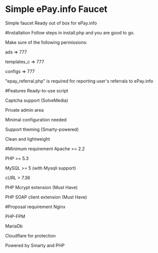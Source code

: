 # Simple ePay.info Faucet
Simple faucet Ready out of box for ePay.info

#Installation
Follow steps in install.php and you are good to go.

Make sure of the following permissions:

ads => 777

templates_c => 777

configs => 777

"epay_referral.php" is required for reporting user's referrals to ePay.info

#Features
Ready-to-use script

Captcha support (SolveMedia)

Private admin area

Minimal configuration needed

Support theming (Smarty-powered)

Clean and lightweight


#Minimum requirement
Apache >= 2.2

PHP >= 5.3

MySQL >= 5 (with Mysqli support)

cURL > 7.36

PHP Mcrypt extension (Must Have)

PHP SOAP client extension (Must Have)

#Proposal requirement
Nginx

PHP-FPM

MariaDb

Cloudflare for protection



Powered by Smarty and PHP